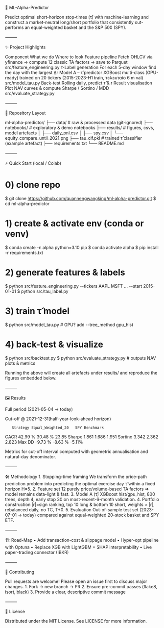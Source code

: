 🧠 ML-Alpha-Predictor

Predict optimal short-horizon stop-times (τ̂) with machine-learning and construct a market-neutral long/short portfolio that consistently out-performs an equal-weighted basket and the S&P 500 (SPY).


⸻

✨ Project Highlights

Component	What we do	Where to look
Feature pipeline	Fetch OHLCV via yfinance → compute 12 classic TA factors → save to Parquet	src/feature_engineering.py
τ-Label generation	For each 5-day window find the day with the largest	Δr
Model A – τ̂ predictor	XGBoost multi-class (GPU-ready) trained on 20 tickers (2015-2023-H1 train, τελευταίο 6 m val)	src/model_tau.py
Back-test	Rolling daily, predict τ̂ &	r
Result visualisation	Plot NAV curves & compute Sharpe / Sortino / MDD	src/evaluate_strategy.py


⸻

📂 Repository Layout

ml-alpha-predictor/
├── data/               # raw & processed data (git-ignored)
├── notebooks/          # exploratory & demo notebooks
├── results/            # figures, csvs, model artefacts
│   ├── daily_pnl.csv
│   ├── spy.csv
│   └── equity_compare_until_2021.png
├── tau_clf.pkl         # trained τ̂ classifier (example artefact)
├── requirements.txt
└── README.md


⸻

⚡ Quick Start (local / Colab)

# 0) clone repo
$ git clone https://github.com/quannengwangking/ml-alpha-predictor.git
$ cd ml-alpha-predictor

# 1) create & activate env (conda or venv)
$ conda create -n alpha python=3.10 pip
$ conda activate alpha
$ pip install -r requirements.txt

# 2) generate features & labels
$ python src/feature_engineering.py --tickers AAPL MSFT ... --start 2015-01-01
$ python src/tau_label.py

# 3) train τ̂ model
$ python src/model_tau.py  # GPU? add --tree_method gpu_hist

# 4) back-test & visualize
$ python src/backtest.py
$ python src/evaluate_strategy.py  # outputs NAV plots & metrics

Running the above will create all artefacts under results/ and reproduce the figures embedded below.

⸻

🖼️ Results

Full period (2021-05-04 → today)

Cut-off @ 2021-12-31(half-year-look-ahead horizon)

       Strategy	Equal_Weighted_20	SPY Benchmark
CAGR	  42.99 %	  30.48 %         23.85
Sharpe	1.861	    1.686           1.951
Sortino	3.342	    2.362           2.823
Max DD	-9.73 %	  -8.63 %         -5.11%

Metrics for cut-off interval computed with geometric annualisation and natural-day denominator.

⸻

🛠️ Methodology
	1.	Stopping-time framing  We transform the price-path prediction problem into predicting the optimal exercise day τ̂ within a fixed horizon H=5.
	2.	Feature set  12 purely price/volume-based TA factors ⇒ model remains data-light & fast.
	3.	Model A (τ̂)  XGBoost hist/gpu_hist, 800 trees, depth 4, early stop 30 on most-recent-6-month validation.
	4.	Portfolio construction  |r|×sign ranking, top 10 long & bottom 10 short, weights ∝ |r|, rebalanced daily, no TC, T+0.
	5.	Evaluation  Out-of-sample test set (2023-07-01 → today) compared against equal-weighted 20-stock basket and SPY ETF.

⸻

🏗️ Road-Map
	•	Add transaction-cost & slippage model
	•	Hyper-opt pipeline with Optuna
	•	Replace XGB with LightGBM + SHAP interpretability
	•	Live paper-trading connector (IBKR)

⸻

🤝 Contributing

Pull requests are welcome! Please open an issue first to discuss major changes.
	1.	Fork → new branch → PR
	2.	Ensure pre-commit passes (flake8, isort, black)
	3.	Provide a clear, descriptive commit message

⸻

📄 License

Distributed under the MIT License. See LICENSE for more information.
